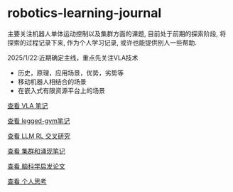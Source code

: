 # robotics-learning-journal
主要关注机器人单体运动控制以及集群方面的课题, 目前处于前期的探索阶段, 将探索的过程记录下来, 作为个人学习记录, 或许也能提供别人一些帮助. 

2025/1/22:近期确定主线，重点先关注VLA技术
- 历史，原理，应用场景，优势，劣势等
- 移动机器人相结合的场景
- 在嵌入式有限资源平台上的场景

[查看 VLA 笔记](./VLA入门理解.md)

[查看 legged-gym笔记](./legged_gym解读.md)

[查看 LLM RL 交叉研究](https://github.com/WindyLab/LLM-RL-Papers)

[查看 集群和涌现笔记](./集群和涌现.md)

[查看 脑科学启发论文](./脑科学启发论文.md)


[查看 个人思考](./个人想法.md)

